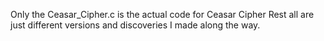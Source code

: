Only the Ceasar_Cipher.c is the actual code for Ceasar Cipher
Rest all are just different versions
and discoveries I made along the way.
